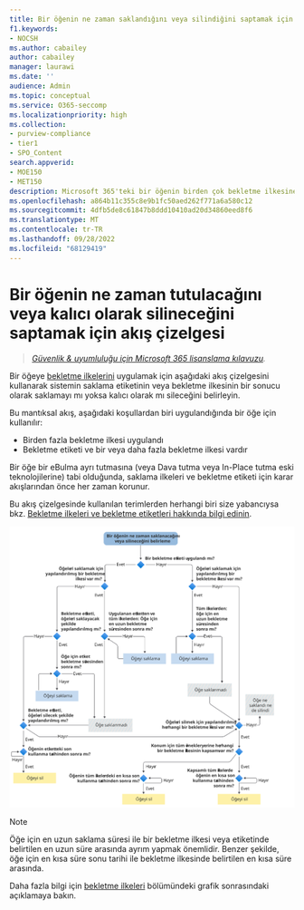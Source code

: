 ```yaml
---
title: Bir öğenin ne zaman saklandığını veya silindiğini saptamak için akış çizelgesi
f1.keywords:
- NOCSH
ms.author: cabailey
author: cabailey
manager: laurawi
ms.date: ''
audience: Admin
ms.topic: conceptual
ms.service: O365-seccomp
ms.localizationpriority: high
ms.collection:
- purview-compliance
- tier1
- SPO_Content
search.appverid:
- MOE150
- MET150
description: Microsoft 365'teki bir öğenin birden çok bekletme ilkesine veya bekletme etiketine ve bekletme ilkesine sahip olduğu sonucu belirlemek için akış çizelgesi kullanma
ms.openlocfilehash: a864b11c355c8e9b1fc50aed262f771a6a580c12
ms.sourcegitcommit: 4dfb5de8c61847b8ddd10410ad20d34860eed8f6
ms.translationtype: MT
ms.contentlocale: tr-TR
ms.lasthandoff: 09/28/2022
ms.locfileid: "68129419"
---
```

# <a name="flowchart-to-determine-when-an-item-will-be-retained-or-permanently-deleted"></a>Bir öğenin ne zaman tutulacağını veya kalıcı olarak silineceğini saptamak için akış çizelgesi

>*[Güvenlik & uyumluluğu için Microsoft 365 lisanslama kılavuzu](/office365/servicedescriptions/microsoft-365-service-descriptions/microsoft-365-tenantlevel-services-licensing-guidance/microsoft-365-security-compliance-licensing-guidance).*

Bir öğeye [bekletme ilkelerini](retention.md#the-principles-of-retention-or-what-takes-precedence) uygulamak için aşağıdaki akış çizelgesini kullanarak sistemin saklama etiketinin veya bekletme ilkesinin bir sonucu olarak saklamayı mı yoksa kalıcı olarak mı sileceğini belirleyin.

Bu mantıksal akış, aşağıdaki koşullardan biri uygulandığında bir öğe için kullanılır:

- Birden fazla bekletme ilkesi uygulandı
- Bekletme etiketi ve bir veya daha fazla bekletme ilkesi vardır

Bir öğe bir eBulma ayrı tutmasına (veya Dava tutma veya In-Place tutma eski teknolojilerine) tabi olduğunda, saklama ilkeleri ve bekletme etiketi için karar akışlarından önce her zaman korunur.

Bu akış çizelgesinde kullanılan terimlerden herhangi biri size yabancıysa bkz. [Bekletme ilkeleri ve bekletme etiketleri hakkında bilgi edinin](retention.md).


   ![Bir öğenin ne zaman tutulacağını veya kalıcı olarak silineceğini belirlemek için akış çizelgesi.](../media/retention-flowchart.svg)

> [!NOTE]
> Öğe için en uzun saklama süresi ile bir bekletme ilkesi veya etiketinde belirtilen en uzun süre arasında ayrım yapmak önemlidir. Benzer şekilde, öğe için en kısa süre sonu tarihi ile bekletme ilkesinde belirtilen en kısa süre arasında.
> 
> Daha fazla bilgi için [bekletme ilkeleri](retention.md#the-principles-of-retention-or-what-takes-precedence) bölümündeki grafik sonrasındaki açıklamaya bakın.
